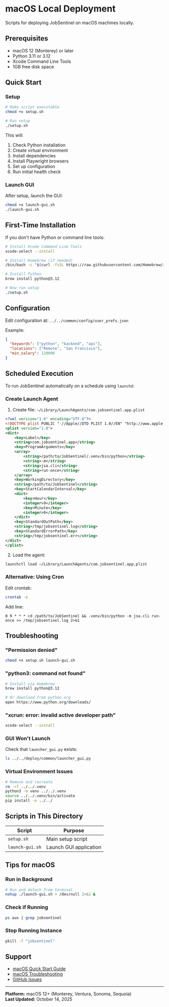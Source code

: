 # macOS Local Deployment

Scripts for deploying JobSentinel on macOS machines locally.

## Prerequisites

- macOS 12 (Monterey) or later
- Python 3.11 or 3.12
- Xcode Command Line Tools
- 1GB free disk space

## Quick Start

### Setup

```bash
# Make script executable
chmod +x setup.sh

# Run setup
./setup.sh
```

This will:
1. Check Python installation
2. Create virtual environment
3. Install dependencies
4. Install Playwright browsers
5. Set up configuration
6. Run initial health check

### Launch GUI

After setup, launch the GUI:

```bash
chmod +x launch-gui.sh
./launch-gui.sh
```

## First-Time Installation

If you don't have Python or command line tools:

```bash
# Install Xcode Command Line Tools
xcode-select --install

# Install Homebrew (if needed)
/bin/bash -c "$(curl -fsSL https://raw.githubusercontent.com/Homebrew/install/HEAD/install.sh)"

# Install Python
brew install python@3.12

# Now run setup
./setup.sh
```

## Configuration

Edit configuration at: `../../common/config/user_prefs.json`

Example:
```json
{
  "keywords": ["python", "backend", "api"],
  "locations": ["Remote", "San Francisco"],
  "min_salary": 120000
}
```

## Scheduled Execution

To run JobSentinel automatically on a schedule using `launchd`:

### Create Launch Agent

1. Create file: `~/Library/LaunchAgents/com.jobsentinel.app.plist`

```xml
<?xml version="1.0" encoding="UTF-8"?>
<!DOCTYPE plist PUBLIC "-//Apple//DTD PLIST 1.0//EN" "http://www.apple.com/DTDs/PropertyList-1.0.dtd">
<plist version="1.0">
<dict>
    <key>Label</key>
    <string>com.jobsentinel.app</string>
    <key>ProgramArguments</key>
    <array>
        <string>/path/to/JobSentinel/.venv/bin/python</string>
        <string>-m</string>
        <string>jsa.cli</string>
        <string>run-once</string>
    </array>
    <key>WorkingDirectory</key>
    <string>/path/to/JobSentinel</string>
    <key>StartCalendarInterval</key>
    <dict>
        <key>Hour</key>
        <integer>9</integer>
        <key>Minute</key>
        <integer>0</integer>
    </dict>
    <key>StandardOutPath</key>
    <string>/tmp/jobsentinel.log</string>
    <key>StandardErrorPath</key>
    <string>/tmp/jobsentinel.err</string>
</dict>
</plist>
```

2. Load the agent:
```bash
launchctl load ~/Library/LaunchAgents/com.jobsentinel.app.plist
```

### Alternative: Using Cron

Edit crontab:
```bash
crontab -e
```

Add line:
```
0 9 * * * cd /path/to/JobSentinel && .venv/bin/python -m jsa.cli run-once >> /tmp/jobsentinel.log 2>&1
```

## Troubleshooting

### "Permission denied"
```bash
chmod +x setup.sh launch-gui.sh
```

### "python3: command not found"
```bash
# Install via Homebrew
brew install python@3.12

# Or download from python.org
open https://www.python.org/downloads/
```

### "xcrun: error: invalid active developer path"
```bash
xcode-select --install
```

### GUI Won't Launch
Check that `launcher_gui.py` exists:
```bash
ls ../../deploy/common/launcher_gui.py
```

### Virtual Environment Issues
```bash
# Remove and recreate
rm -rf ../../.venv
python3 -m venv ../../.venv
source ../../.venv/bin/activate
pip install -e ../../
```

## Scripts in This Directory

| Script | Purpose |
|--------|---------|
| `setup.sh` | Main setup script |
| `launch-gui.sh` | Launch GUI application |

## Tips for macOS

### Run in Background
```bash
# Run and detach from terminal
nohup ./launch-gui.sh > /dev/null 2>&1 &
```

### Check if Running
```bash
ps aux | grep jobsentinel
```

### Stop Running Instance
```bash
pkill -f "jobsentinel"
```

## Support

- [macOS Quick Start Guide](../../../docs/MACOS_QUICK_START.md)
- [macOS Troubleshooting](../../../docs/MACOS_TROUBLESHOOTING.md)
- [GitHub Issues](https://github.com/cboyd0319/JobSentinel/issues)

---

**Platform:** macOS 12+ (Monterey, Ventura, Sonoma, Sequoia)  
**Last Updated:** October 14, 2025
